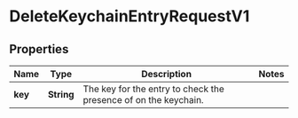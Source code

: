 

# DeleteKeychainEntryRequestV1


## Properties

| Name | Type | Description | Notes |
|------------ | ------------- | ------------- | -------------|
|**key** | **String** | The key for the entry to check the presence of on the keychain. |  |



